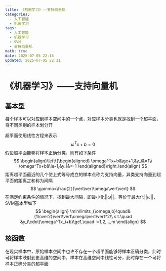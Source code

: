 ```yaml
---
title: 《机器学习》——支持向量机
categories:
  - 人工智能
  - 机器学习
tags:
  - 人工智能
  - 机器学习
  - SVM
  - 支持向量机
math: true
date: 2025-07-05 22:16
updated: 2025-07-05 22:31
---
```

# 《机器学习》——支持向量机
## 基本型

每个样本可以对应到样本空间中的一个点，对应样本分类也就是找到一个超平面，将不同类别的样本划分开

超平面使用线性方程来表示
$$
\omega^Tx+b=0
$$
假设超平面能够将样本正确分类，则有如下条件
$$
\begin{align}\left\{\begin{aligned}
\omega^Tx+b&\ge+1,&y_i&=1\\
\omega^Tx+b&\le-1,&y_i&=-1
\end{aligned}\right.\end{align}
$$
距离超平面最近的几个使上式等号成立的样本点称为支持向量，异类支持向量到超平面的距离之和称为间隔
$$
\gamma=\frac{2}{\vert\vert\omega\vert\vert}
$$
在满足约束条件的情况下，找到最大间隔，即最小化$\vert\vert\omega\vert\vert$，等价于最大化$\vert\vert\omega\vert\vert$，SVM基本型如下
$$
\begin{align}
\min\limits_{\omega,b}\quad&{1\over2}\vert\vert\omega\vert\vert^2\\
s.t.\quad &y_i\cdot(\omega^Tx_i+b)\ge1,\quad i=1,2,...,m
\end{align}
$$

## 核函数

在现实样本中，原始样本空间中也许不存在一个超平面能够将样本正确分类，此时可将样本映射到更高维的空间中，样本在高维空间中线性可分，此时存在一个可将样本正确分类的超平面
